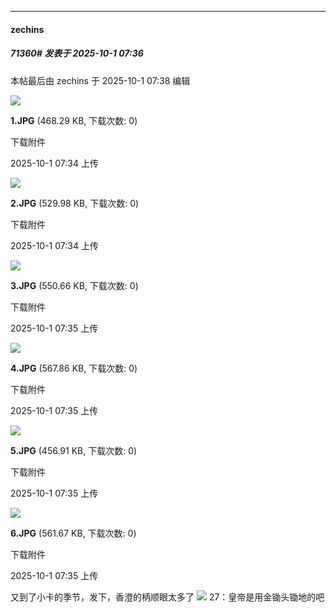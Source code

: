﻿
*****

####  zechins  
##### 71360#       发表于 2025-10-1 07:36

 本帖最后由 zechins 于 2025-10-1 07:38 编辑 

<img src="https://img.stage1st.com/forum/202510/01/073458lpw4wwdr9e4es9l4.jpg" referrerpolicy="no-referrer">

<strong>1.JPG</strong> (468.29 KB, 下载次数: 0)

下载附件

2025-10-1 07:34 上传

<img src="https://img.stage1st.com/forum/202510/01/073459icj383wzj1odeeo8.jpg" referrerpolicy="no-referrer">

<strong>2.JPG</strong> (529.98 KB, 下载次数: 0)

下载附件

2025-10-1 07:34 上传

<img src="https://img.stage1st.com/forum/202510/01/073500gzu7lxc7v6uqnxdu.jpg" referrerpolicy="no-referrer">

<strong>3.JPG</strong> (550.66 KB, 下载次数: 0)

下载附件

2025-10-1 07:35 上传

<img src="https://img.stage1st.com/forum/202510/01/073501rikb2briwwrbwhvr.jpg" referrerpolicy="no-referrer">

<strong>4.JPG</strong> (567.86 KB, 下载次数: 0)

下载附件

2025-10-1 07:35 上传

<img src="https://img.stage1st.com/forum/202510/01/073502h8ueju3gj1hhhhmg.jpg" referrerpolicy="no-referrer">

<strong>5.JPG</strong> (456.91 KB, 下载次数: 0)

下载附件

2025-10-1 07:35 上传

<img src="https://img.stage1st.com/forum/202510/01/073503dwuupx8ejp8zp8iu.jpg" referrerpolicy="no-referrer">

<strong>6.JPG</strong> (561.67 KB, 下载次数: 0)

下载附件

2025-10-1 07:35 上传

又到了小卡的季节，发下，香澄的柄顺眼太多了
<img src="https://static.stage1st.com/image/smiley/face2017/037.png" referrerpolicy="no-referrer"> 27：皇帝是用金锄头锄地的吧

